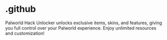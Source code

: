 # .github
Palworld Hack Unlocker unlocks exclusive items, skins, and features, giving you full control over your Palworld experience. Enjoy unlimited resources and customization!
